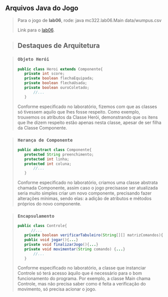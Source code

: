## Arquivos Java do Jogo

> Para o jogo de **lab06**, rode:
> java mc322.lab06.Main data/wumpus.csv
>
> Link para o [lab06](src/mc322/lab06).

> ## Destaques de Arquitetura

> ### `Objeto Herói`
> ~~~java
> public class Heroi extends Componente{
>    private int score;
>    private boolean flechaEquipada;
>    private boolean flechaUsada;
>    private boolean ouroColetado;
>        //...
>    }
> ~~~
> Conforme especificado no laboratório, fizemos com que as classes só tivessem aquilo que lhes fosse respeito. Como exemplo, trouxemos os atributos da Classe Herói, demonstrando que os itens que lhe dizem respeito estão apenas nesta classe, apesar de ser filha da Classe Componente. 

> ### `Herança de Componente`
> ~~~java
> public abstract class Componente{
>    protected String preenchimento;
>    protected int linha;
>    protected int coluna;
>        //...
>    }
> ~~~
> Conforme especificado no laboratório, criamos uma classe abstrata chamada Componente, assim caso o jogo precisasse ser atualizada seria muito simples criar um novo componente, precisando fazer alterações mínimas, sendo elas: a adição de atributos e métodos próprios do novo componente.

> ### `Encapsulamento`
> ~~~java
> public class Controle{
>       //...
>    private boolean verificarTabuleiro(String[][] matrizComandos){...}
>    public void jogar(){...}
>    private void finalizarJogo(){...}
>    private void movimentar(String comando) {...}
>        //...
>    }
> ~~~
> Conforme especificado no laboratório, a classe que instanciar Controle só terá acesso àquilo que é necessário para o bom funcionamento do programa. Por exemplo, a classe Main chama Controle, mas não precisa saber como é feita a verificação do movimento, só precisa acionar o jogo.


